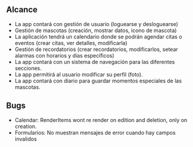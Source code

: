 ## Alcance

- La app contará con gestión de usuario (loguearse y desloguearse)
- Gestión de mascotas (creación, mostrar datos, icono de mascota)
- La aplicación tendrá un calendario donde se podrán agendar citas o eventos (crear citas, ver detalles, modificarla)
- Gestión de recordatorios (crear recordatorios, modificarlos, setear alarmas con horarios y días específicos)
- La app contará con un sistema de navegación para las diferentes secciones.
- La app permitirá al usuario modificar su perfil (foto).
- La app contará con diario para guardar momentos especiales de las mascotas.


## Bugs

- Calendar: RenderItems wont re render on edition and deletion, only on creation.
- Formularios: No muestran mensajes de error cuando hay campos invalidos
